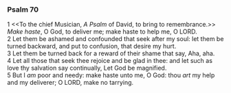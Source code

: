 ### Psalm 70

1 <<To the chief Musician, *A Psalm* of David, to bring to remembrance.>> *Make haste*, O God, to deliver me; make haste to help me, O LORD.  
2 Let them be ashamed and confounded that seek after my soul: let them be turned backward, and put to confusion, that desire my hurt.  
3 Let them be turned back for a reward of their shame that say, Aha, aha.  
4 Let all those that seek thee rejoice and be glad in thee: and let such as love thy salvation say continually, Let God be magnified.  
5 But I *am* poor and needy: make haste unto me, O God: thou *art* my help and my deliverer; O LORD, make no tarrying.  
